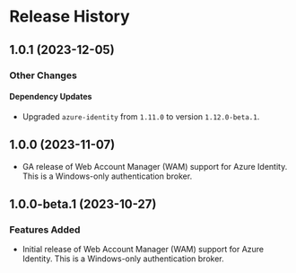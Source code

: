 # Release History

## 1.0.1 (2023-12-05)

### Other Changes

#### Dependency Updates

- Upgraded `azure-identity` from `1.11.0` to version `1.12.0-beta.1`.


## 1.0.0 (2023-11-07)
- GA release of Web Account Manager (WAM) support for Azure Identity. This is a Windows-only authentication broker.

## 1.0.0-beta.1 (2023-10-27)

### Features Added
- Initial release of Web Account Manager (WAM) support for Azure Identity. This is a Windows-only authentication broker.
